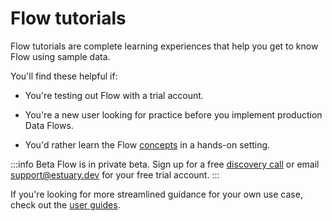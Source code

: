 # Flow tutorials

Flow tutorials are complete learning experiences that help you get to know Flow using sample data.

You'll find these helpful if:

* You're testing out Flow with a trial account.

* You're a new user looking for practice before you implement production Data Flows.

* You'd rather learn the Flow [concepts](../../concepts/README.md) in a hands-on setting.

:::info Beta
Flow is in private beta. Sign up for a free [discovery call](https://go.estuary.dev/sign-up)
or email support@estuary.dev for your free trial account.
:::

If you're looking for more streamlined guidance for your own use case, check out the [user guides](../../guides/).